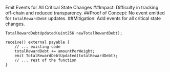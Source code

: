 Emit Events for All Critical State Changes
##Impact: Difficulty in tracking off-chain and reduced transparency.
##Proof of Concept:
No event emitted for ```totalRewardDebt``` updates.
##Mitigation:
 Add events for all critical state changes.
```solidity
TotalRewardDebtUpdated(uint256 newTotalRewardDebt);

receive() external payable {
    // ... existing code
    totalRewardDebt += amountPerWeight;
    emit TotalRewardDebtUpdated(totalRewardDebt);
    // ... rest of the function
}
```